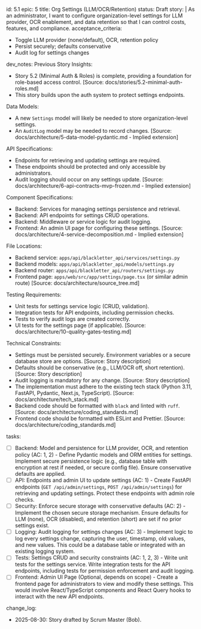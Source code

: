 id: 5.1
epic: 5
title: Org Settings (LLM/OCR/Retention)
status: Draft
story: |
  As an administrator, I want to configure organization-level settings for LLM provider, OCR enablement, and data retention so that I can control costs, features, and compliance.
acceptance_criteria:
  - Toggle LLM provider (none/default), OCR, retention policy
  - Persist securely; defaults conservative
  - Audit log for settings changes

dev_notes:
  Previous Story Insights:
  - Story 5.2 (Minimal Auth & Roles) is complete, providing a foundation for role-based access control. [Source: docs/stories/5.2-minimal-auth-roles.md]
  - This story builds upon the auth system to protect settings endpoints.

  Data Models:
  - A new `Settings` model will likely be needed to store organization-level settings.
  - An `AuditLog` model may be needed to record changes.
  [Source: docs/architecture/5-data-model-pydantic.md - Implied extension]

  API Specifications:
  - Endpoints for retrieving and updating settings are required.
  - These endpoints should be protected and only accessible by administrators.
  - Audit logging should occur on any settings update.
  [Source: docs/architecture/6-api-contracts-mvp-frozen.md - Implied extension]

  Component Specifications:
  - Backend: Services for managing settings persistence and retrieval.
  - Backend: API endpoints for settings CRUD operations.
  - Backend: Middleware or service logic for audit logging.
  - Frontend: An admin UI page for configuring these settings.
  [Source: docs/architecture/4-service-decomposition.md - Implied extension]

  File Locations:
  - Backend service: `apps/api/blackletter_api/services/settings.py`
  - Backend models: `apps/api/blackletter_api/models/settings.py`
  - Backend router: `apps/api/blackletter_api/routers/settings.py`
  - Frontend page: `apps/web/src/app/settings/page.tsx` (or similar admin route)
  [Source: docs/architecture/source_tree.md]

  Testing Requirements:
  - Unit tests for settings service logic (CRUD, validation).
  - Integration tests for API endpoints, including permission checks.
  - Tests to verify audit logs are created correctly.
  - UI tests for the settings page (if applicable).
  [Source: docs/architecture/10-quality-gates-testing.md]

  Technical Constraints:
  - Settings must be persisted securely. Environment variables or a secure database store are options. [Source: Story description]
  - Defaults should be conservative (e.g., LLM/OCR off, short retention). [Source: Story description]
  - Audit logging is mandatory for any change. [Source: Story description]
  - The implementation must adhere to the existing tech stack (Python 3.11, FastAPI, Pydantic, Next.js, TypeScript). [Source: docs/architecture/tech_stack.md]
  - Backend code should be formatted with `black` and linted with `ruff`. [Source: docs/architecture/coding_standards.md]
  - Frontend code should be formatted with ESLint and Prettier. [Source: docs/architecture/coding_standards.md]

tasks:
  - [ ] Backend: Model and persistence for LLM provider, OCR, and retention policy (AC: 1, 2) - Define Pydantic models and ORM entities for settings. Implement secure persistence logic (e.g., database table with encryption at rest if needed, or secure config file). Ensure conservative defaults are applied.
  - [ ] API: Endpoints and admin UI to update settings (AC: 1) - Create FastAPI endpoints (`GET /api/admin/settings`, `POST /api/admin/settings`) for retrieving and updating settings. Protect these endpoints with admin role checks.
  - [ ] Security: Enforce secure storage with conservative defaults (AC: 2) - Implement the chosen secure storage mechanism. Ensure defaults for LLM (none), OCR (disabled), and retention (short) are set if no prior settings exist.
  - [ ] Logging: Audit logging for settings changes (AC: 3) - Implement logic to log every settings change, capturing the user, timestamp, old values, and new values. This could be a database table or integrated with an existing logging system.
  - [ ] Tests: Settings CRUD and security constraints (AC: 1, 2, 3) - Write unit tests for the settings service. Write integration tests for the API endpoints, including tests for permission enforcement and audit logging.
  - [ ] Frontend: Admin UI Page (Optional, depends on scope) - Create a frontend page for administrators to view and modify these settings. This would involve React/TypeScript components and React Query hooks to interact with the new API endpoints.

change_log:
  - 2025-08-30: Story drafted by Scrum Master (Bob).